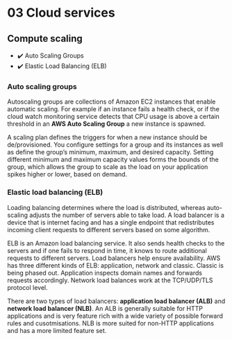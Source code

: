 # 03 Cloud services

## Compute scaling

- ✔️ Auto Scaling Groups
- ✔️ Elastic Load Balancing (ELB)

### Auto scaling groups

Autoscaling groups are collections of Amazon EC2 instances that enable automatic scaling. For example if an instance fails a health check, or if the cloud watch monitoring service detects that CPU usage is above a certain threshold in an **AWS Auto Scaling Group** a new instance is spawned.

A scaling plan defines the triggers for when a new instance should be de/provisioned. You configure settings for a group and its instances as well as define the group’s minimum, maximum, and desired capacity. Setting different minimum and maximum capacity values forms the bounds of the group, which allows the group to scale as the load on your application spikes higher or lower, based on demand.

### Elastic load balancing (ELB)

Loading balancing determines where the load is distributed, whereas auto-scaling adjusts the number of servers able to take load. A load balancer is a device that is internet facing and has a single endpoint that redistributes incoming client requests to different servers based on some algorithm.

ELB is an Amazon load balancing service. It also sends health checks to the servers and if one fails to respond in time, it knows to route additional requests to different servers. Load balancers help ensure availability. AWS has three different kinds of ELB: application, network and classic. Classic is being phased out. Application inspects domain names and forwards requests accordingly. Network load balances work at the TCP/UDP/TLS protocol level.

There are two types of load balancers: **application load balancer (ALB)** and **network load balancer (NLB)**. An ALB is generally suitable for HTTP applications and is very feature rich with a wide variety of possible forward rules and cusotmisations. NLB is more suited for non-HTTP applications and has a more limited feature set.
